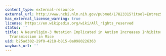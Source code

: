 ```yaml
---
content_type: external-resource
external_url: http://www.ncbi.nlm.nih.gov/pubmed/17823315?itool=EntrezSystem2.PEntrez.Pubmed.Pubmed_ResultsPanel.Pubmed_RVDocSum&ordinalpos=1
has_external_license_warning: true
license: https://en.wikipedia.org/wiki/All_rights_reserved
status: ''
title: A Neuroligin-3 Mutation Implicated in Autism Increases Inhibitory Synaptic
  Transmission in Mice
uid: b25ad382-29f0-4218-b815-0a0980226363
wayback_url: ''
---
```

